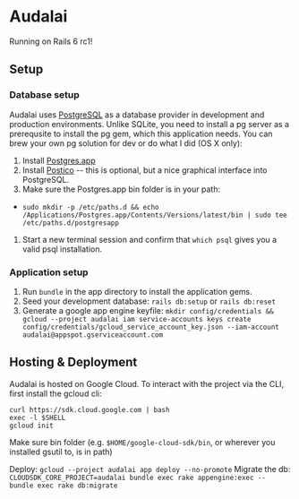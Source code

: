 # Audalai

Running on Rails 6 rc1!

## Setup

### Database setup

Audalai uses [PostgreSQL](https://www.postgresql.org/) as a database provider in development and production environments. Unlike SQLite, you need to install a pg server as a prerequsite to install the pg gem, which this application needs. You can brew your own pg solution for dev or do what I did (OS X only):

1. Install [Postgres.app](https://postgresapp.com/)
1. Install [Postico](https://eggerapps.at/postico/) -- this is optional, but a nice graphical interface into PostgreSQL.
1. Make sure the Postgres.app bin folder is in your path:
 - `sudo mkdir -p /etc/paths.d &&
echo /Applications/Postgres.app/Contents/Versions/latest/bin | sudo tee /etc/paths.d/postgresapp`
1. Start a new terminal session and confirm that `which psql` gives you a valid psql installation.

### Application setup

1. Run `bundle` in the app directory to install the application gems.
1. Seed your development database: `rails db:setup` or `rails db:reset`
1. Generate a google app engine keyfile: `mkdir config/credentials && gcloud --project audalai iam service-accounts keys create config/credentials/gcloud_service_account_key.json --iam-account audalai@appspot.gserviceaccount.com`

## Hosting & Deployment

Audalai is hosted on Google Cloud. To interact with the project via the CLI, first install the gcloud cli:

```
curl https://sdk.cloud.google.com | bash
exec -l $SHELL
gcloud init
```

Make sure bin folder (e.g. `$HOME/google-cloud-sdk/bin`, or wherever you installed gsutil to, is in path)

Deploy: `gcloud --project audalai app deploy --no-promote`
Migrate the db: `CLOUDSDK_CORE_PROJECT=audalai bundle exec rake appengine:exec -- bundle exec rake db:migrate`
